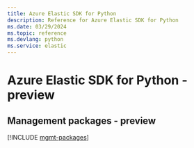 ```yaml
---
title: Azure Elastic SDK for Python
description: Reference for Azure Elastic SDK for Python
ms.date: 03/29/2024
ms.topic: reference
ms.devlang: python
ms.service: elastic
---
```

# Azure Elastic SDK for Python - preview

## Management packages - preview
[!INCLUDE [mgmt-packages](elastic-mgmt-index.md)]